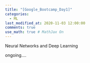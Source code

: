 ```yaml
---
title: "[Google_Bootcamp_Day1]"
categories: 
  - ML
last_modified_at: 2020-11-03 12:00:00
comments: true
use_math: true # MathJax On
---
```


Neural Networks and Deep Learning

ongoing....

